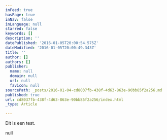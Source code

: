 ```yaml
---
inFeed: true
hasPage: true
inNav: false
inLanguage: null
starred: false
keywords: []
description: ''
datePublished: '2016-01-05T20:00:54.575Z'
dateModified: '2016-01-05T20:00:49.343Z'
title: ''
author: []
authors: []
publisher:
  name: null
  domain: null
  url: null
  favicon: null
sourcePath: _posts/2016-01-04-cd8037fb-438f-4d63-863e-90bb85f2a256.md
published: true
url: cd8037fb-438f-4d63-863e-90bb85f2a256/index.html
_type: Article

---
```

Dit is een test.

null